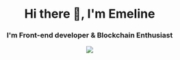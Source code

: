 <h1 align="center">Hi there 👋, I'm Emeline</h1>
<h3 align="center">I'm Front-end developer & Blockchain Enthusiast</h3>
<p align="center">
    <img  src="https://media.giphy.com/media/xTk9ZY0C9ZWM2NgmCA/giphy.gif"/>
</p>

